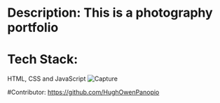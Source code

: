 # Description: This is a photography portfolio
# Tech Stack:
HTML, CSS and JavaScript
![Capture](https://github.com/HughOwenPanopio/Photography-Portfolio/assets/143063497/892bcf14-767b-4f52-9aa5-7aa7a5ee9749)

#Contributor:
https://github.com/HughOwenPanopio

